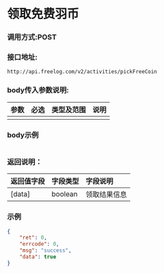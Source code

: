 # 领取免费羽币

### 调用方式:POST

### 接口地址:

```
http://api.freelog.com/v2/activities/pickFreeCoin
```

### body传入参数说明:

| 参数 | 必选 | 类型及范围 | 说明 |
| :--- | :--- | :--- | :--- |
|      |      |            |      |

### body示例

```json

```

### 返回说明：

| 返回值字段 | 字段类型 | 字段说明 |
| :--- | :--- | :--- |
| [data] | boolean  | 领取结果信息 |

### 示例

```json
{
    "ret": 0,
    "errcode": 0,
    "msg": "success",
    "data": true
}
```


